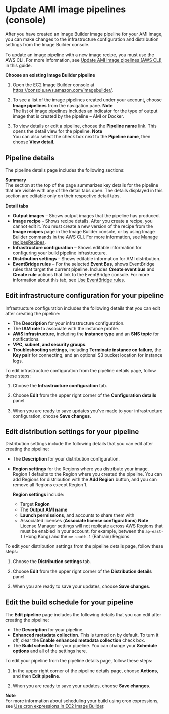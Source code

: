 # Update AMI image pipelines \(console\)<a name="update-image-pipeline-console"></a>

After you have created an Image Builder image pipeline for your AMI image, you can make changes to the infrastructure configuration and distribution settings from the Image Builder console\.

To update an image pipeline with a new image recipe, you must use the AWS CLI\. For more information, see [Update AMI image pipelines \(AWS CLI\)](cli-update-image-pipeline.md) in this guide\.

**Choose an existing Image Builder pipeline**

1. Open the EC2 Image Builder console at [https://console\.aws\.amazon\.com/imagebuilder/](https://console.aws.amazon.com/imagebuilder/)\.

1. To see a list of the image pipelines created under your account, choose **Image pipelines** from the navigation pane\.
**Note**  
The list of image pipelines includes an indicator for the type of output image that is created by the pipeline – AMI or Docker\.

1. To view details or edit a pipeline, choose the **Pipeline name** link\. This opens the detail view for the pipeline\.
**Note**  
You can also select the check box next to the **Pipeline name**, then choose **View detail**\.

## Pipeline details<a name="image-pipeline-details"></a>

The pipeline details page includes the following sections:

****Summary****  
The section at the top of the page summarizes key details for the pipeline that are visible with any of the detail tabs open\. The details displayed in this section are editable only on their respective detail tabs\.

**Detail tabs**
+ **Output images** – Shows output images that the pipeline has produced\.
+ **Image recipe** – Shows recipe details\. After you create a recipe, you cannot edit it\. You must create a new version of the recipe from the **Image recipes** page in the Image Builder console, or by using Image Builder commands in the AWS CLI\. For more information, see [Manage recipesRecipes](manage-recipes.md)\.
+ **Infrastructure configuration** – Shows editable information for configuring your build pipeline infrastructure\.
+ **Distribution settings** – Shows editable information for AMI distribution\.
+ **EventBridge rules** – For the selected **Event Bus**, shows EventBridge rules that target the current pipeline\. Includes **Create event bus** and **Create rule** actions that link to the EventBridge console\. For more information about this tab, see [Use EventBridge rules](ev-rules-for-pipeline.md)\.

## Edit infrastructure configuration for your pipeline<a name="pipelines-edit-infra-config"></a>

Infrastructure configuration includes the following details that you can edit after creating the pipeline:
+ The **Description** for your infrastructure configuration\.
+ The **IAM role** to associate with the instance profile\.
+ **AWS infrastructure**, including the **Instance type** and an **SNS topic** for notifications\.
+ **VPC, subnet, and security groups**\.
+ **Troubleshooting settings**, including **Terminate instance on failure**, the **Key pair** for connecting, and an optional S3 bucket location for instance logs\.

To edit infrastructure configuration from the pipeline details page, follow these steps:

1. Choose the **Infrastructure configuration** tab\.

1. Choose **Edit** from the upper right corner of the **Configuration details** panel\.

1. When you are ready to save updates you've made to your infrastructure configuration, choose **Save changes**\.

## Edit distribution settings for your pipeline<a name="pipelines-edit-dist-settings"></a>

Distribution settings include the following details that you can edit after creating the pipeline:
+ The **Description** for your distribution configuration\.
+ **Region settings** for the Regions where you distribute your image\. Region 1 defaults to the Region where you created the pipeline\. You can add Regions for distribution with the **Add Region** button, and you can remove all Regions except Region 1\.

  **Region settings** include:
  + Target **Region**
  + The **Output AMI name**
  + **Launch permissions**, and accounts to share them with
  + Associated licenses \(**Associate license configurations**\)
**Note**  
License Manager settings will not replicate across AWS Regions that must be enabled in your account, for example, between the `ap-east-1` \(Hong Kong\) and the `me-south-1` \(Bahrain\) Regions\. 

To edit your distribution settings from the pipeline details page, follow these steps:

1. Choose the **Distribution settings** tab\.

1. Choose **Edit** from the upper right corner of the **Distribution details** panel\.

1. When you are ready to save your updates, choose **Save changes**\.

## Edit the build schedule for your pipeline<a name="pipelines-edit-build-schedule"></a>

The **Edit pipeline** page includes the following details that you can edit after creating the pipeline:
+ The **Description** for your pipeline\.
+ **Enhanced metadata collection**\. This is turned on by default\. To turn it off, clear the **Enable enhanced metadata collection** check box\.
+ The **Build schedule** for your pipeline\. You can change your **Schedule options** and all of the settings here\.

To edit your pipeline from the pipeline details page, follow these steps:

1. In the upper right corner of the pipeline details page, choose **Actions**, and then **Edit pipeline**\.

1. When you are ready to save your updates, choose **Save changes**\.

**Note**  
For more information about scheduling your build using cron expressions, see [Use cron expressions in EC2 Image Builder](cron-expressions.md)\.
